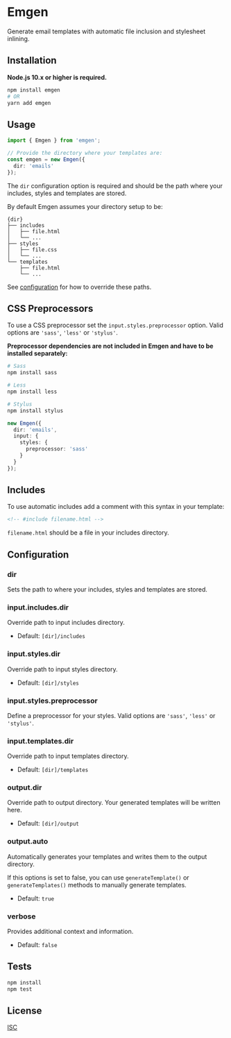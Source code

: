 # Emgen

Generate email templates with automatic file inclusion and stylesheet inlining.

## Installation

**Node.js 10.x or higher is required.**

```bash
npm install emgen
# OR
yarn add emgen
```

## Usage

```ts
import { Emgen } from 'emgen';

// Provide the directory where your templates are:
const emgen = new Emgen({
  dir: 'emails'
});
```

The `dir` configuration option is required and should be the path where your includes, styles and templates are stored.

By default Emgen assumes your directory setup to be:

```
{dir}
├── includes
│   ├── file.html
│   └── ...
├── styles
│   ├── file.css
│   └── ...
└── templates
    ├── file.html
    └── ...
```

See [configuration](#configuration) for how to override these paths.

## CSS Preprocessors

To use a CSS preprocessor set the `input.styles.preprocessor` option. Valid options are `'sass'`, `'less'` or `'stylus'`.

**Preprocessor dependencies are not included in Emgen and have to be installed separately:**

```bash
# Sass
npm install sass

# Less
npm install less

# Stylus
npm install stylus
```

```ts
new Emgen({
  dir: 'emails',
  input: {
    styles: {
      preprocessor: 'sass'
    }
  }
});
```

## Includes

To use automatic includes add a comment with this syntax in your template:

```html
<!-- #include filename.html -->
```

`filename.html` should be a file in your includes directory.

## Configuration

### dir

Sets the path to where your includes, styles and templates are stored.

### input.includes.dir

Override path to input includes directory.

- Default: `[dir]/includes`

### input.styles.dir

Override path to input styles directory.

- Default: `[dir]/styles`

### input.styles.preprocessor

Define a preprocessor for your styles. Valid options are `'sass'`, `'less'` or `'stylus'`.

### input.templates.dir

Override path to input templates directory.

- Default: `[dir]/templates`

### output.dir

Override path to output directory. Your generated templates will be written here.

- Default: `[dir]/output`

### output.auto

Automatically generates your templates and writes them to the output directory.

If this options is set to false, you can use `generateTemplate()` or `generateTemplates()` methods to manually generate templates.

- Default: `true`

### verbose

Provides additional context and information.

- Default: `false`

## Tests

```bash
npm install
npm test
```

## License

[ISC](LICENSE)
